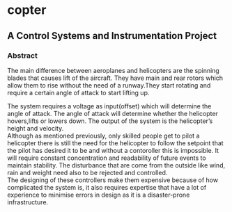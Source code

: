 # copter

## A Control Systems and Instrumentation Project

### Abstract
The main difference between aeroplanes and helicopters are the spinning blades that causes lift of the aircraft. They have main and rear rotors which allow them to rise without the need of  a runway.They start rotating and require a certain angle of attack to start lifting up. 
 
The system requires a voltage as input(offset) which will determine the angle of attack. The angle of attack will determine whether the helicopter hovers,lifts or lowers down. The output of the system is the helicopter’s height and velocity.  
Although as mentioned previously, only skilled people get to pilot a helicopter there is still the need for the helicopter to follow the setpoint that the pilot has desired it to be and without a contoroller this is impossible. It will require constant concentration and readability of future events to maintain stability. The disturbance that are come from the outside like wind, rain and weight need also to be rejected and controlled.  
The designing of these controllers make them expensive because of how complicated the system is, it also requires expertise that have a lot of experience to minimise errors in design as it is a disaster-prone infrastructure. 
